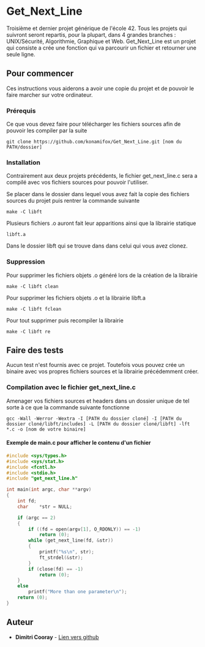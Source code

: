 # Get_Next_Line

Troisième et dernier projet générique de l'école 42. Tous les projets qui suivront seront repartis, pour la plupart, 
dans 4 grandes branches : UNIX/Sécurité, Algorithmie, Graphique et Web. Get_Next_Line est un projet qui consiste a crée 
une fonction qui va parcourir un fichier et retourner une seule ligne.

## Pour commencer

Ces instructions vous aiderons a avoir une copie du projet et de pouvoir le faire marcher sur votre ordinateur.

### Prérequis

Ce que vous devez faire pour télécharger les fichiers sources afin de pouvoir les compiler par la suite

```
git clone https://github.com/konamifox/Get_Next_Line.git [nom du PATH/dossier]
```

### Installation

Contrairement aux deux projets précédents, le fichier get_next_line.c sera a compilé avec vos fichiers sources pour pouvoir 
l'utiliser.

Se placer dans le dossier dans lequel vous avez fait la copie des fichiers sources du projet puis rentrer la commande suivante

```
make -C libft
```
Plusieurs fichiers .o auront fait leur apparitions ainsi que la librairie statique

```
libft.a
```

Dans le dossier libft qui se trouve dans dans celui qui vous avez clonez. 

### Suppression

Pour supprimer les fichiers objets .o généré lors de la création de la librairie

```
make -C libft clean
```

Pour supprimer les fichiers objets .o et la librairie libft.a

```
make -C libft fclean
```

Pour tout supprimer puis recompiler la librairie

```
make -C libft re
```

## Faire des tests

Aucun test n'est fournis avec ce projet. Toutefois vous pouvez crée un binaire avec vos propres fichiers sources et la 
librairie précédemment créer.

### Compilation avec le fichier get_next_line.c

Amenager vos fichiers sources et headers dans un dossier unique de tel sorte à ce que la commande suivante fonctionne

```
gcc -Wall -Werror -Wextra -I [PATH du dossier cloné] -I [PATH du dossier cloné/libft/includes] -L [PATH du dossier cloné/libft] -lft *.c -o [nom de votre binaire]
```

#### Exemple de main.c pour afficher le contenu d'un fichier

```c
#include <sys/types.h>
#include <sys/stat.h>
#include <fcntl.h>
#include <stdio.h>
#include "get_next_line.h"

int	main(int argc, char **argv)
{
	int	fd;
	char	*str = NULL;

	if (argc == 2)
	{
		if ((fd = open(argv[1], O_RDONLY)) == -1)
			return (0);
		while (get_next_line(fd, &str))
		{
			printf("%s\n", str);
			ft_strdel(&str);
		}
		if (close(fd) == -1)
			return (0);
	}
	else
		printf("More than one parameter\n");
	return (0);
}
```

## Auteur

* **Dimitri Cooray** - [Lien vers github](https://github.com/konamifox)
